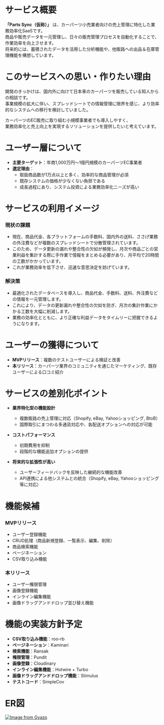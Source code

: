 # サービス概要
**「Parts Sync（仮称）」** は、カーパーツ小売業者向けの売上管理に特化した業務効率化SaaSです。  
商品や販売データを一元管理し、日々の販売管理プロセスを自動化することで、作業効率を向上させます。  
将来的には、蓄積されたデータを活用した分析機能や、他販路への出品＆在庫管理機能を構想しています。



# このサービスへの思い・作りたい理由
開発のきっかけは、国内外に向けて日本車のカーパーツを販売している知人からの相談です。  
事業規模の拡大に伴い、スプレッドシートでの情報管理に限界を感じ、より効率的なシステムへの移行を検討していました。

カーパーツのEC販売に取り組む小規模事業者でも導入しやすく、  
業務効率化と売上向上を実現するソリューションを提供したいと考えています。



# ユーザー層について
- **主要ターゲット**：年商1,000万円〜1億円規模のカーパーツEC事業者  
- **選定理由**：
  - 取扱商品数が1万点以上と多く、効率的な商品管理が必須
  - 既存システムの価格が少なくない負担である
  - 成長過程にあり、システム投資による業務効率化ニーズが高い



# サービスの利用イメージ

### 現状の課題
- 現在、商品代金、各プラットフォームの手数料、国内外の送料、ささげ業務の外注費などが複数のスプレッドシートで分散管理されています。
- このため、データ更新の漏れや整合性の欠如が頻発し、月次や商品ごとの営業利益を集計する際に手作業で情報をまとめる必要があり、月平均で20時間の工数がかかっています。
- これが業務効率を低下させ、迅速な意思決定を妨げています。

### 解決策
- 最適化されたデータベースを導入し、商品代金、手数料、送料、外注費などの情報を一元管理します。
- これにより、データの更新漏れや整合性の欠如を防ぎ、月次の集計作業にかかる工数を大幅に削減します。
- 業務の効率化とともに、より正確な利益データをタイムリーに把握できるようになります。



# ユーザーの獲得について
- **MVPリリース**：複数のテストユーザーによる検証と改善
- **本リリース**：カーパーツ業界のコミュニティを通じたマーケティング、既存ユーザーによる口コミ紹介



# サービスの差別化ポイント
- **業界特化型の機能設計**
  - 複数販路の売上管理に対応（Shopify, eBay, Yahooショッピング, BtoB）
  - 国際取引にまつわる多通貨対応や、各配送オプションへの対応が可能

- **コストパフォーマンス**
  - 初期費用を抑制
  - 段階的な機能追加オプションの提供

- **将来的な拡張性が高い**
  - ユーザーフィードバックを反映した継続的な機能改善
  - API連携による他システムとの統合（Shopify, eBay, Yahooショッピング等に対応）


# 機能候補

### MVPリリース
- ユーザー登録機能
- CRUD処理（商品新規登録、一覧表示、編集、削除）
- 商品検索機能
- ページネーション
- CSV取り込み機能

### 本リリース
- ユーザー権限管理
- 画像登録機能
- インライン編集機能
- 画像ドラッグアンドドロップ並び替え機能



# 機能の実装方針予定
- **CSV取り込み機能**：roo-rb
- **ページネーション**：Kaminari
- **検索機能**：Ransak
- **権限管理**：Pundit
- **画像登録**：Cloudinary
- **インライン編集機能**：Hotwire + Turbo
- **画像ドラッグアンドドロップ機能**：Stimulus
- **テストコード**：SimpleCov


# ER図
[![Image from Gyazo](https://i.gyazo.com/cb29b7e0eeacfdf490f6165d6a19f976.png)](https://gyazo.com/cb29b7e0eeacfdf490f6165d6a19f976)
